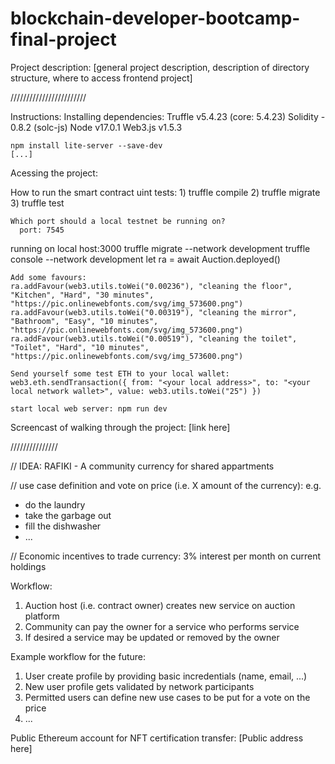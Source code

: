 


# blockchain-developer-bootcamp-final-project

Project description:
[general project description, description of directory structure, where to access frontend project]


////////////////////////

Instructions:
  Installing dependencies:
    Truffle v5.4.23 (core: 5.4.23)
    Solidity - 0.8.2 (solc-js)
    Node v17.0.1
    Web3.js v1.5.3
    
    npm install lite-server --save-dev
    [...]

  Acessing the project:
    
    

  How to run the smart contract uint tests:
    1) truffle compile
    2) truffle migrate
    3) truffle test
   
    Which port should a local testnet be running on?
      port: 7545


  running on local host:3000
    truffle migrate --network development
    truffle console --network development
    let ra = await Auction.deployed()
    
    Add some favours:
    ra.addFavour(web3.utils.toWei("0.00236"), "cleaning the floor", "Kitchen", "Hard", "30 minutes", "https://pic.onlinewebfonts.com/svg/img_573600.png")
    ra.addFavour(web3.utils.toWei("0.00319"), "cleaning the mirror", "Bathroom", "Easy", "10 minutes", "https://pic.onlinewebfonts.com/svg/img_573600.png")
    ra.addFavour(web3.utils.toWei("0.00519"), "cleaning the toilet", "Toilet", "Hard", "10 minutes", "https://pic.onlinewebfonts.com/svg/img_573600.png")

    Send yourself some test ETH to your local wallet:
    web3.eth.sendTransaction({ from: "<your local address>", to: "<your local network wallet>", value: web3.utils.toWei("25") })

    start local web server: npm run dev


Screencast of walking through the project: [link here]


///////////////

// IDEA: RAFIKI - A community currency for shared appartments

// use case definition and vote on price (i.e. X amount of the currency):
e.g. 
  - do the laundry
  - take the garbage out
  - fill the dishwasher
  - ...

// Economic incentives to trade currency: 3% interest per month on current holdings


Workflow:
1) Auction host (i.e. contract owner) creates new service on auction platform
2) Community can pay the owner for a service who performs service
3) If desired a service may be updated or removed by the owner




Example workflow for the future:
1. User create profile by providing basic incredentials (name, email, ...)
2. New user profile gets validated by network participants
3. Permitted users can define new use cases to be put for a vote on the price
4. ...


Public Ethereum account for NFT certification transfer: [Public address here]
